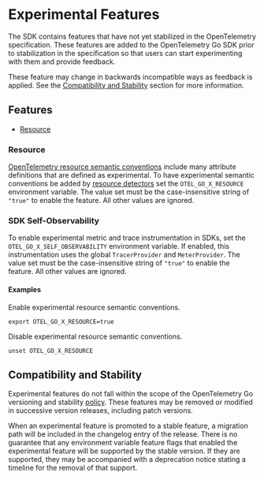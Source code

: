 # Experimental Features

The SDK contains features that have not yet stabilized in the OpenTelemetry specification.
These features are added to the OpenTelemetry Go SDK prior to stabilization in the specification so that users can start experimenting with them and provide feedback.

These feature may change in backwards incompatible ways as feedback is applied.
See the [Compatibility and Stability](#compatibility-and-stability) section for more information.

## Features

- [Resource](#resource)

### Resource

[OpenTelemetry resource semantic conventions] include many attribute definitions that are defined as experimental.
To have experimental semantic conventions be added by [resource detectors] set the `OTEL_GO_X_RESOURCE` environment variable.
The value set must be the case-insensitive string of `"true"` to enable the feature.
All other values are ignored.

<!-- TODO: document what attributes are added by which detector -->

[OpenTelemetry resource semantic conventions]: https://opentelemetry.io/docs/specs/semconv/resource/
[resource detectors]: https://pkg.go.dev/go.opentelemetry.io/otel/sdk/resource#Detector

### SDK Self-Observability

To enable experimental metric and trace instrumentation in SDKs, set the `OTEL_GO_X_SELF_OBSERVABILITY` environment variable.
If enabled, this instrumentation uses the global `TracerProvider` and `MeterProvider`.
The value set must be the case-insensitive string of `"true"` to enable the feature.
All other values are ignored.

#### Examples

Enable experimental resource semantic conventions.

```console
export OTEL_GO_X_RESOURCE=true
```

Disable experimental resource semantic conventions.

```console
unset OTEL_GO_X_RESOURCE
```

## Compatibility and Stability

Experimental features do not fall within the scope of the OpenTelemetry Go versioning and stability [policy](../../../VERSIONING.md).
These features may be removed or modified in successive version releases, including patch versions.

When an experimental feature is promoted to a stable feature, a migration path will be included in the changelog entry of the release.
There is no guarantee that any environment variable feature flags that enabled the experimental feature will be supported by the stable version.
If they are supported, they may be accompanied with a deprecation notice stating a timeline for the removal of that support.
